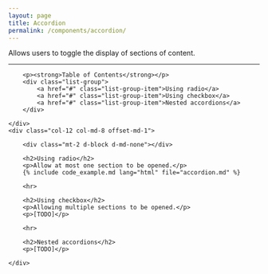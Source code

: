 ```yaml
---
layout: page
title: Accordion
permalink: /components/accordion/
---
```


<p class="lead">Allows users to toggle the display of sections of content.</p>

<hr>

<div class="row">
    <div class="col-12 col-md-3">

        <p><strong>Table of Contents</strong></p>
        <div class="list-group">
            <a href="#" class="list-group-item">Using radio</a>
            <a href="#" class="list-group-item">Using checkbox</a>
            <a href="#" class="list-group-item">Nested accordions</a>
        </div>

    </div>
    <div class="col-12 col-md-8 offset-md-1">

        <div class="mt-2 d-block d-md-none"></div>

        <h2>Using radio</h2>
        <p>Allow at most one section to be opened.</p>
        {% include code_example.md lang="html" file="accordion.md" %}

        <hr>

        <h2>Using checkbox</h2>
        <p>Allowing multiple sections to be opened.</p>
        <p>[TODO]</p>

        <hr>

        <h2>Nested accordions</h2>
        <p>[TODO]</p>

    </div>
</div>
